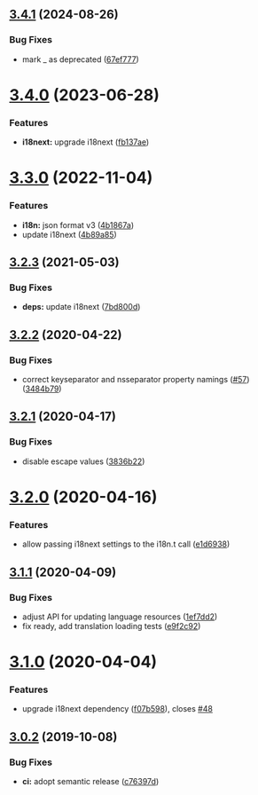 ## [3.4.1](https://github.com/neovici/cosmoz-i18next/compare/v3.4.0...v3.4.1) (2024-08-26)


### Bug Fixes

* mark _ as deprecated ([67ef777](https://github.com/neovici/cosmoz-i18next/commit/67ef777aed2e04eb4be35513c58bb294ee046d8c))

# [3.4.0](https://github.com/neovici/cosmoz-i18next/compare/v3.3.0...v3.4.0) (2023-06-28)


### Features

* **i18next:** upgrade i18next ([fb137ae](https://github.com/neovici/cosmoz-i18next/commit/fb137ae3b0fa973ec9865a6573cfc17c36c15dfa))

# [3.3.0](https://github.com/neovici/cosmoz-i18next/compare/v3.2.3...v3.3.0) (2022-11-04)


### Features

* **i18n:** json format v3 ([4b1867a](https://github.com/neovici/cosmoz-i18next/commit/4b1867aa994a1518e97bc907d3efcec2334bc7f2))
* update i18next ([4b89a85](https://github.com/neovici/cosmoz-i18next/commit/4b89a85a3463988b499bda9fe9f33aabd85393db))

## [3.2.3](https://github.com/neovici/cosmoz-i18next/compare/v3.2.2...v3.2.3) (2021-05-03)


### Bug Fixes

* **deps:** update i18next ([7bd800d](https://github.com/neovici/cosmoz-i18next/commit/7bd800d295dc886828760c3db8bd7ed1edc89884))

## [3.2.2](https://github.com/neovici/cosmoz-i18next/compare/v3.2.1...v3.2.2) (2020-04-22)


### Bug Fixes

* correct keyseparator and nsseparator property namings ([#57](https://github.com/neovici/cosmoz-i18next/issues/57)) ([3484b79](https://github.com/neovici/cosmoz-i18next/commit/3484b790aa6b8cb78e5dbf1cac177cd5fc3ffe23))

## [3.2.1](https://github.com/neovici/cosmoz-i18next/compare/v3.2.0...v3.2.1) (2020-04-17)


### Bug Fixes

* disable escape values ([3836b22](https://github.com/neovici/cosmoz-i18next/commit/3836b22b5732f8b77ae343a94296872e64b3cb53))

# [3.2.0](https://github.com/neovici/cosmoz-i18next/compare/v3.1.1...v3.2.0) (2020-04-16)


### Features

* allow passing i18next settings to the i18n.t call ([e1d6938](https://github.com/neovici/cosmoz-i18next/commit/e1d6938c15ae81d8dbf69e3987cb8447cac3e441))

## [3.1.1](https://github.com/neovici/cosmoz-i18next/compare/v3.1.0...v3.1.1) (2020-04-09)


### Bug Fixes

* adjust API for updating language resources ([1ef7dd2](https://github.com/neovici/cosmoz-i18next/commit/1ef7dd2f5e4457842eb0986ab85276184d5970b4))
* fix ready, add translation loading tests ([e9f2c92](https://github.com/neovici/cosmoz-i18next/commit/e9f2c92a2bdc3a20b41c53c26d731c91a43deff4))

# [3.1.0](https://github.com/neovici/cosmoz-i18next/compare/v3.0.2...v3.1.0) (2020-04-04)


### Features

* upgrade i18next dependency ([f07b598](https://github.com/neovici/cosmoz-i18next/commit/f07b5985f324836cbb48449b5092886ad21b8634)), closes [#48](https://github.com/neovici/cosmoz-i18next/issues/48)

## [3.0.2](https://github.com/neovici/cosmoz-i18next/compare/v3.0.1...v3.0.2) (2019-10-08)


### Bug Fixes

* **ci:** adopt semantic release ([c76397d](https://github.com/neovici/cosmoz-i18next/commit/c76397d))
